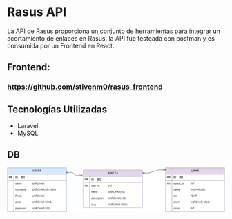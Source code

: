 # Rasus API

La API de Rasus proporciona un conjunto de herramientas para integrar un acortamiento de enlaces en Rasus. la API fue testeada con postman y es consumida por un Frontend en React.

## Frontend:
### https://github.com/stivenm0/rasus_frontend 


## Tecnologías Utilizadas
- Laravel
- MySQL

## DB 
![DB](./d0cs/rasusDB.jpg)